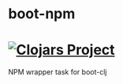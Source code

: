 # boot-npm
[![Clojars Project](https://img.shields.io/clojars/v/degree9/boot-npm.svg)](https://clojars.org/degree9/boot-npm)
=====================
NPM wrapper task for boot-clj
